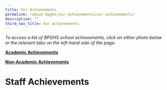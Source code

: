 ```yaml
---
title: Our Achievements
permalink: /about-bpghs/our-achievements/our-achievements/
description: ""
third_nav_title: Our Achievements
---
```

*To access a list of BPGHS school achievements, click on either photo below or the relevant tabs on the left-hand side of the page.*


[**Academic Achievements**](https://cms.isomer.gov.sg/sites/moe-bpghs/folders/about-bpghs/subfolders/Our%20Achievements/editPage/Academic%20Achievements.md)


[**Non-Academic Achievements**](https://cms.isomer.gov.sg/sites/moe-bpghs/folders/about-bpghs/subfolders/Our%20Achievements/editPage/Non%20Academic%20Achievements.md)

   
# Staff Achievements